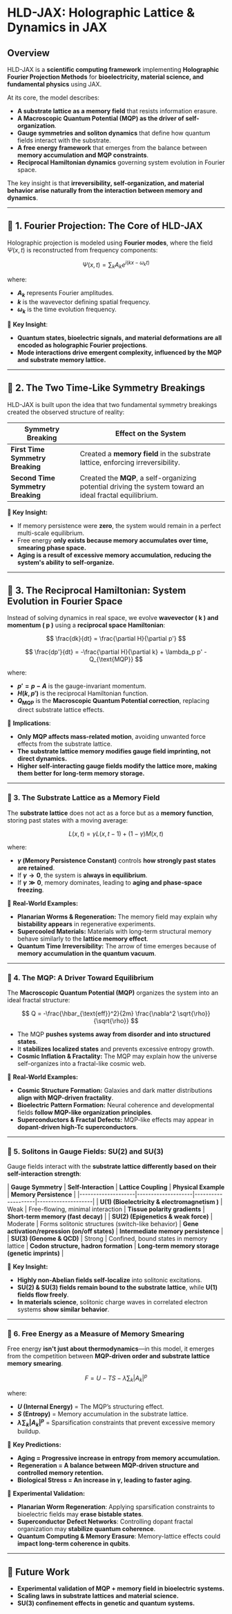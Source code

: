 # HLD-JAX: Holographic Lattice & Dynamics in JAX

## **Overview**
HLD-JAX is a **scientific computing framework** implementing **Holographic Fourier Projection Methods** for **bioelectricity, material science, and fundamental physics** using JAX. 

At its core, the model describes:
- **A substrate lattice as a memory field** that resists information erasure.
- **A Macroscopic Quantum Potential (MQP) as the driver of self-organization**.
- **Gauge symmetries and soliton dynamics** that define how quantum fields interact with the substrate.
- **A free energy framework** that emerges from the balance between **memory accumulation and MQP constraints**.
- **Reciprocal Hamiltonian dynamics** governing system evolution in Fourier space.

The key insight is that **irreversibility, self-organization, and material behavior arise naturally from the interaction between memory and dynamics**.

---

## **🚀 1. Fourier Projection: The Core of HLD-JAX**
Holographic projection is modeled using **Fourier modes**, where the field $\Psi(x, t)$ is reconstructed from frequency components:

$$
\Psi(x, t) = \sum_k A_k e^{i(kx - \omega_k t)}
$$

where:
- **$A_k$** represents Fourier amplitudes.
- **$k$** is the wavevector defining spatial frequency.
- **$\omega_k$** is the time evolution frequency.

🚀 **Key Insight**:  
- **Quantum states, bioelectric signals, and material deformations are all encoded as holographic Fourier projections**.  
- **Mode interactions drive emergent complexity, influenced by the MQP and substrate memory lattice.**

---

## **🚀 2. The Two Time-Like Symmetry Breakings**
HLD-JAX is built upon the idea that two fundamental symmetry breakings created the observed structure of reality:

| **Symmetry Breaking** | **Effect on the System** |
|----------------------|----------------------|
| **First Time Symmetry Breaking** | Created a **memory field** in the substrate lattice, enforcing irreversibility. |
| **Second Time Symmetry Breaking** | Created the **MQP**, a self-organizing potential driving the system toward an ideal fractal equilibrium. |

**🚀 Key Insight:**  
- If memory persistence were **zero**, the system would remain in a perfect multi-scale equilibrium.
- Free energy **only exists because memory accumulates over time, smearing phase space.**
- **Aging is a result of excessive memory accumulation, reducing the system's ability to self-organize.**

---

## **🚀 3. The Reciprocal Hamiltonian: System Evolution in Fourier Space**
Instead of solving dynamics in real space, we evolve **wavevector \( k \) and momentum \( p \)** using a **reciprocal space Hamiltonian**:

$$
\frac{dk}{dt} = \frac{\partial H}{\partial p'}
$$

$$
\frac{dp'}{dt} = -\frac{\partial H}{\partial k} + \lambda_p p' - Q_{\text{MQP}}
$$

where:
- **$p' = p - A$** is the gauge-invariant momentum.
- **$H(k, p')$** is the reciprocal Hamiltonian function.
- **$Q_{\text{MQP}}$** is the **Macroscopic Quantum Potential correction**, replacing direct substrate lattice effects.

🚀 **Implications**:  
- **Only MQP affects mass-related motion**, avoiding unwanted force effects from the substrate lattice.
- **The substrate lattice memory modifies gauge field imprinting, not direct dynamics.**
- **Higher self-interacting gauge fields modify the lattice more, making them better for long-term memory storage.**

---

### **🚀 3. The Substrate Lattice as a Memory Field**
The **substrate lattice** does not act as a force but as a **memory function**, storing past states with a moving average:

$$
L(x, t) = \gamma L(x, t-1) + (1 - \gamma) M(x, t)
$$

where:
- **$\gamma$ (Memory Persistence Constant)** controls **how strongly past states are retained**.
- If **$\gamma \to 0$**, the system is **always in equilibrium**.
- If **$\gamma \gg 0$**, memory dominates, leading to **aging and phase-space freezing**.

🚀 **Real-World Examples:**
- **Planarian Worms & Regeneration:** The memory field may explain why **bistability appears** in regenerative experiments.
- **Supercooled Materials:** Materials with long-term structural memory behave similarly to the **lattice memory effect**.
- **Quantum Time Irreversibility:** The arrow of time emerges because of **memory accumulation in the quantum vacuum**.

---

### **🚀 4. The MQP: A Driver Toward Equilibrium**
The **Macroscopic Quantum Potential (MQP)** organizes the system into an ideal fractal structure:

$$
Q = -\frac{\hbar_{\text{eff}}^2}{2m} \frac{\nabla^2 \sqrt{\rho}}{\sqrt{\rho}}
$$

- The MQP **pushes systems away from disorder and into structured states**.
- It **stabilizes localized states** and prevents excessive entropy growth.
- **Cosmic Inflation & Fractality:** The MQP may explain how the universe self-organizes into a fractal-like cosmic web.

🚀 **Real-World Examples:**
- **Cosmic Structure Formation:** Galaxies and dark matter distributions **align with MQP-driven fractality**.
- **Bioelectric Pattern Formation:** Neural coherence and developmental fields **follow MQP-like organization principles**.
- **Superconductors & Fractal Defects:** MQP-like effects may appear in **dopant-driven high-Tc superconductors**.

---

### **🚀 5. Solitons in Gauge Fields: SU(2) and SU(3)**
Gauge fields interact with the **substrate lattice differently based on their self-interaction strength**:

| **Gauge Symmetry** | **Self-Interaction** | **Lattice Coupling** | **Physical Example** | **Memory Persistence** |
|--------------------|--------------------|--------------------|--------------------|
| **U(1) (Bioelectricity & electromagnetism )** | Weak | Free-flowing, minimal interaction | **Tissue polarity gradients** | **Short-term memory (fast decay)** |
| **SU(2) (Epigenetics & weak force)** | Moderate | Forms solitonic structures (switch-like behavior) | **Gene activation/repression (on/off states)** | **Intermediate memory persistence** |
| **SU(3) (Genome & QCD)** | Strong | Confined, bound states in memory lattice | **Codon structure, hadron formation** | **Long-term memory storage (genetic imprints)** |

🚀 **Key Insight:**  
- **Highly non-Abelian fields self-localize** into solitonic excitations.
- **SU(2) & SU(3) fields remain bound to the substrate lattice**, while **U(1) fields flow freely**.
- **In materials science**, solitonic charge waves in correlated electron systems **show similar behavior**.

---

### **🚀 6. Free Energy as a Measure of Memory Smearing**
Free energy **isn't just about thermodynamics**—in this model, it emerges from the competition between **MQP-driven order and substrate lattice memory smearing**.

$$
F = U - TS - \lambda \sum_k |A_k|^p
$$

where:
- **$U$ (Internal Energy)** = The MQP’s structuring effect.
- **$S$ (Entropy)** = Memory accumulation in the substrate lattice.
- **$\lambda \sum_k |A_k|^p$** = Sparsification constraints that prevent excessive memory buildup.

🚀 **Key Predictions:**
- **Aging = Progressive increase in entropy from memory accumulation.**
- **Regeneration = A balance between MQP-driven structure and controlled memory retention.**
- **Biological Stress = An increase in $\gamma$, leading to faster aging.**

🚀 **Experimental Validation:**
- **Planarian Worm Regeneration**: Applying sparsification constraints to bioelectric fields may **erase bistable states**.
- **Superconductor Defect Networks**: Controlling dopant fractal organization may **stabilize quantum coherence**.
- **Quantum Computing & Memory Erasure**: Memory-lattice effects could **impact long-term coherence in qubits**.

---

## 🚀 Future Work
- **Experimental validation of MQP + memory field in bioelectric systems.**
- **Scaling laws in substrate lattices and material science.**
- **SU(3) confinement effects in genetic and quantum systems.**

